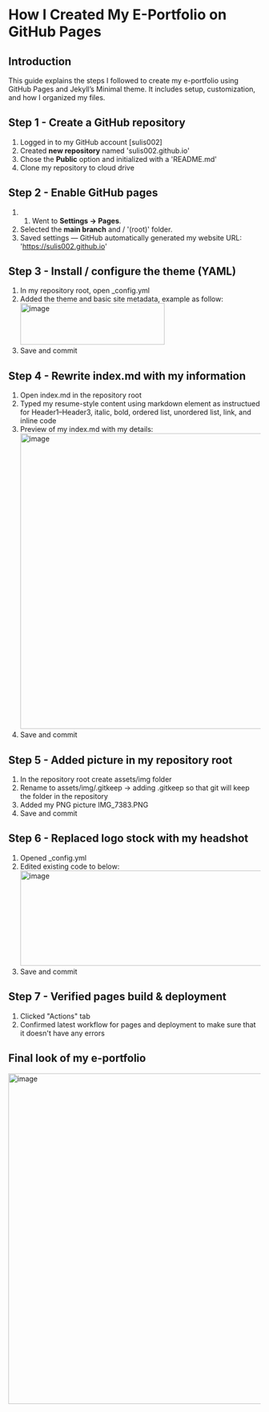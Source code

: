 # How I Created My E-Portfolio on GitHub Pages

## Introduction
This guide explains the steps I followed to create my e-portfolio using GitHub Pages and Jekyll’s Minimal theme. It includes setup, customization, and how I organized my files.

## Step 1 - Create a GitHub repository
1. Logged in to my GitHub account [sulis002]
2. Created **new repository** named 'sulis002.github.io'
3. Chose the **Public** option and initialized with a 'README.md'
4. Clone my repository to cloud drive

## Step 2 - Enable GitHub pages
1. 1. Went to **Settings → Pages**.
2. Selected the **main branch** and / '(root)' folder.
3. Saved settings — GitHub automatically generated my website URL:  
   'https://sulis002.github.io'

## Step 3 - Install / configure the theme (YAML)
1. In my repository root, open _config.yml
2. Added the theme and basic site metadata, example as follow:
   <img width="288" height="83" alt="image" src="https://github.com/user-attachments/assets/62079647-9955-4027-ae1b-fb1ce58ed5b5" />
3. Save and commit

## Step 4 - Rewrite index.md with my information 
1. Open index.md in the repository root
2. Typed my resume-style content using markdown element as instructued for Header1–Header3, italic, bold, ordered list, unordered list, link, and inline code
3. Preview of my index.md with my details:
   <img width="1055" height="590" alt="image" src="https://github.com/user-attachments/assets/8c8b246e-da55-4ad8-b779-0b5a28311f9e" />
4. Save and commit

## Step 5 - Added picture in my repository root
1. In the repository root create assets/img folder
2. Rename to assets/img/.gitkeep -> adding .gitkeep so that git will keep the folder in the repository
3. Added my PNG picture IMG_7383.PNG
4. Save and commit

## Step 6 - Replaced logo stock with my headshot
1. Opened _config.yml
2. Edited existing code to below:
   <img width="1059" height="190" alt="image" src="https://github.com/user-attachments/assets/cacc87a1-1ed7-4624-a7c5-d68ade5568ad" />
3. Save and commit

## Step 7 - Verified pages build & deployment
1. Clicked "Actions" tab
2. Confirmed latest workflow for pages and deployment to make sure that it doesn't have any errors

## Final look of my e-portfolio 

<img width="1077" height="660" alt="image" src="https://github.com/user-attachments/assets/73737600-765b-41b3-858b-f1ee50ce5115" />

